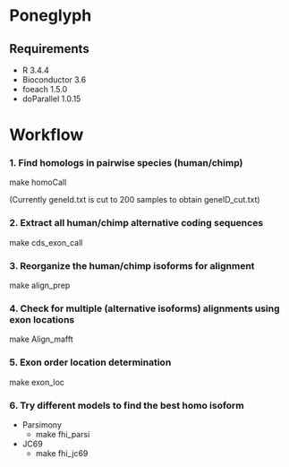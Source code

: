 # Poneglyph

## Requirements
* R 3.4.4
* Bioconductor 3.6
* foeach 1.5.0
* doParallel 1.0.15

# Workflow
### 1. Find homologs in pairwise species (human/chimp) 
make homoCall

(Currently geneId.txt is cut to 200 samples to obtain geneID_cut.txt)

### 2. Extract all human/chimp alternative coding sequences
make cds_exon_call
### 3. Reorganize the human/chimp isoforms for alignment
make align_prep
### 4. Check for multiple (alternative isoforms) alignments using exon locations
make Align_mafft
### 5. Exon order location determination
make exon_loc
### 6. Try different models to find the best homo isoform
* Parsimony
  * make fhi_parsi
* JC69
  * make fhi_jc69

